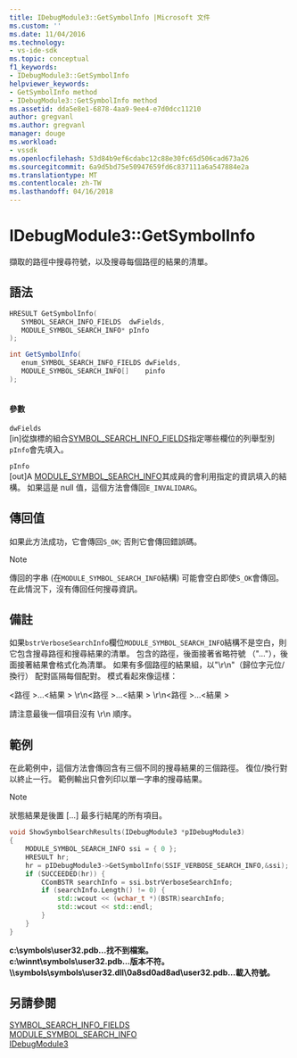 ```yaml
---
title: IDebugModule3::GetSymbolInfo |Microsoft 文件
ms.custom: ''
ms.date: 11/04/2016
ms.technology:
- vs-ide-sdk
ms.topic: conceptual
f1_keywords:
- IDebugModule3::GetSymbolInfo
helpviewer_keywords:
- GetSymbolInfo method
- IDebugModule3::GetSymbolInfo method
ms.assetid: dda5e8e1-6878-4aa9-9ee4-e7d0dcc11210
author: gregvanl
ms.author: gregvanl
manager: douge
ms.workload:
- vssdk
ms.openlocfilehash: 53d84b9ef6cdabc12c88e30fc65d506cad673a26
ms.sourcegitcommit: 6a9d5bd75e50947659fd6c837111a6a547884e2a
ms.translationtype: MT
ms.contentlocale: zh-TW
ms.lasthandoff: 04/16/2018
---
```

# <a name="idebugmodule3getsymbolinfo"></a>IDebugModule3::GetSymbolInfo
擷取的路徑中搜尋符號，以及搜尋每個路徑的結果的清單。  
  
## <a name="syntax"></a>語法  
  
```cpp  
HRESULT GetSymbolInfo(  
   SYMBOL_SEARCH_INFO_FIELDS  dwFields,  
   MODULE_SYMBOL_SEARCH_INFO* pInfo  
);  
```  
  
```csharp  
int GetSymbolInfo(  
   enum_SYMBOL_SEARCH_INFO_FIELDS dwFields,   
   MODULE_SYMBOL_SEARCH_INFO[]    pinfo  
);  
  
```  
  
#### <a name="parameters"></a>參數  
 `dwFields`  
 [in]從旗標的組合[SYMBOL_SEARCH_INFO_FIELDS](../../../extensibility/debugger/reference/symbol-search-info-fields.md)指定哪些欄位的列舉型別`pInfo`會先填入。  
  
 `pInfo`  
 [out]A [MODULE_SYMBOL_SEARCH_INFO](../../../extensibility/debugger/reference/module-symbol-search-info.md)其成員的會利用指定的資訊填入的結構。 如果這是 null 值，這個方法會傳回`E_INVALIDARG`。  
  
## <a name="return-value"></a>傳回值  
 如果此方法成功，它會傳回`S_OK`; 否則它會傳回錯誤碼。  
  
> [!NOTE]
>  傳回的字串 (在`MODULE_SYMBOL_SEARCH_INFO`結構) 可能會空白即使`S_OK`會傳回。 在此情況下，沒有傳回任何搜尋資訊。  
  
## <a name="remarks"></a>備註  
 如果`bstrVerboseSearchInfo`欄位`MODULE_SYMBOL_SEARCH_INFO`結構不是空白，則它包含搜尋路徑和搜尋結果的清單。 包含的路徑，後面接著省略符號 （"…"），後面接著結果會格式化為清單。 如果有多個路徑的結果組，以"\r\n"（歸位字元位/換行） 配對區隔每個配對。 模式看起來像這樣：  
  
 \<路徑 >...\<結果 > \r\n\<路徑 >...\<結果 > \r\n\<路徑 >...\<結果 >  
  
 請注意最後一個項目沒有 \r\n 順序。  
  
## <a name="example"></a>範例  
 在此範例中，這個方法會傳回含有三個不同的搜尋結果的三個路徑。 復位/換行對以終止一行。 範例輸出只會列印以單一字串的搜尋結果。  
  
> [!NOTE]
>  狀態結果是後置 [...] 最多行結尾的所有項目。  
  
```cpp  
void ShowSymbolSearchResults(IDebugModule3 *pIDebugModule3)  
{  
    MODULE_SYMBOL_SEARCH_INFO ssi = { 0 };  
    HRESULT hr;  
    hr = pIDebugModule3->GetSymbolInfo(SSIF_VERBOSE_SEARCH_INFO,&ssi);  
    if (SUCCEEDED(hr)) {  
        CComBSTR searchInfo = ssi.bstrVerboseSearchInfo;  
        if (searchInfo.Length() != 0) {  
            std::wcout << (wchar_t *)(BSTR)searchInfo;  
            std::wcout << std::endl;  
        }  
    }  
}  
```  
  
 **c:\symbols\user32.pdb...找不到檔案。**  
**c:\winnt\symbols\user32.pdb...版本不符。**  
**\\\symbols\symbols\user32.dll\0a8sd0ad8ad\user32.pdb...載入符號。**   
## <a name="see-also"></a>另請參閱  
 [SYMBOL_SEARCH_INFO_FIELDS](../../../extensibility/debugger/reference/symbol-search-info-fields.md)   
 [MODULE_SYMBOL_SEARCH_INFO](../../../extensibility/debugger/reference/module-symbol-search-info.md)   
 [IDebugModule3](../../../extensibility/debugger/reference/idebugmodule3.md)